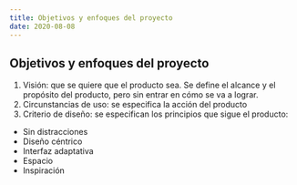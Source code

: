 ```yaml
---
title: Objetivos y enfoques del proyecto
date: 2020-08-08
---
```


## Objetivos y enfoques del proyecto

1. Visión: que se quiere que el producto sea. Se define el alcance y el propósito del producto, pero sin entrar en cómo se va a lograr.
2. Circunstancias de uso: se especifica la acción del producto
3. Criterio de diseño: se especifican los principios que sigue el producto:
- Sin distracciones
- Diseño céntrico
- Interfaz adaptativa
- Espacio
- Inspiración